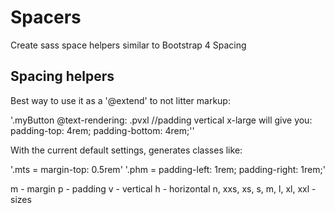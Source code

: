 # Spacers
Create sass space helpers similar to Bootstrap 4 Spacing

## Spacing helpers
  Best way to use it as a '@extend' to not litter markup:

  '.myButton
    @text-rendering:  .pvxl //padding vertical x-large
    will give you: padding-top: 4rem; padding-bottom: 4rem;''

  With the current default settings, generates classes like:

  '.mts = margin-top: 0.5rem'
  '.phm = padding-left: 1rem; padding-right: 1rem;'

   m - margin
   p - padding
   v - vertical
   h - horizontal
   n, xxs, xs, s, m, l, xl, xxl - sizes
